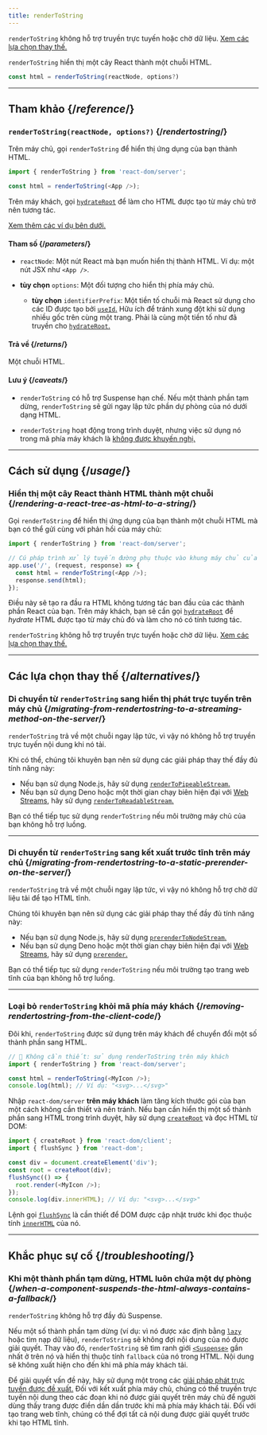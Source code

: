 ```yaml
---
title: renderToString
---
```


<Pitfall>

`renderToString` không hỗ trợ truyền trực tuyến hoặc chờ dữ liệu. [Xem các lựa chọn thay thế.](#alternatives)

</Pitfall>

<Intro>

`renderToString` hiển thị một cây React thành một chuỗi HTML.

```js
const html = renderToString(reactNode, options?)
```

</Intro>

<InlineToc />

---

## Tham khảo {/*reference*/}

### `renderToString(reactNode, options?)` {/*rendertostring*/}

Trên máy chủ, gọi `renderToString` để hiển thị ứng dụng của bạn thành HTML.

```js
import { renderToString } from 'react-dom/server';

const html = renderToString(<App />);
```

Trên máy khách, gọi [`hydrateRoot`](/reference/react-dom/client/hydrateRoot) để làm cho HTML được tạo từ máy chủ trở nên tương tác.

[Xem thêm các ví dụ bên dưới.](#usage)

#### Tham số {/*parameters*/}

* `reactNode`: Một nút React mà bạn muốn hiển thị thành HTML. Ví dụ: một nút JSX như `<App />`.

* **tùy chọn** `options`: Một đối tượng cho hiển thị phía máy chủ.
  * **tùy chọn** `identifierPrefix`: Một tiền tố chuỗi mà React sử dụng cho các ID được tạo bởi [`useId`.](/reference/react/useId) Hữu ích để tránh xung đột khi sử dụng nhiều gốc trên cùng một trang. Phải là cùng một tiền tố như đã truyền cho [`hydrateRoot`.](/reference/react-dom/client/hydrateRoot#parameters)

#### Trả về {/*returns*/}

Một chuỗi HTML.

#### Lưu ý {/*caveats*/}

* `renderToString` có hỗ trợ Suspense hạn chế. Nếu một thành phần tạm dừng, `renderToString` sẽ gửi ngay lập tức phần dự phòng của nó dưới dạng HTML.

* `renderToString` hoạt động trong trình duyệt, nhưng việc sử dụng nó trong mã phía máy khách là [không được khuyến nghị.](#removing-rendertostring-from-the-client-code)

---

## Cách sử dụng {/*usage*/}

### Hiển thị một cây React thành HTML thành một chuỗi {/*rendering-a-react-tree-as-html-to-a-string*/}

Gọi `renderToString` để hiển thị ứng dụng của bạn thành một chuỗi HTML mà bạn có thể gửi cùng với phản hồi của máy chủ:

```js {5-6}
import { renderToString } from 'react-dom/server';

// Cú pháp trình xử lý tuyến đường phụ thuộc vào khung máy chủ của bạn
app.use('/', (request, response) => {
  const html = renderToString(<App />);
  response.send(html);
});
```

Điều này sẽ tạo ra đầu ra HTML không tương tác ban đầu của các thành phần React của bạn. Trên máy khách, bạn sẽ cần gọi [`hydrateRoot`](/reference/react-dom/client/hydrateRoot) để *hydrate* HTML được tạo từ máy chủ đó và làm cho nó có tính tương tác.

<Pitfall>

`renderToString` không hỗ trợ truyền trực tuyến hoặc chờ dữ liệu. [Xem các lựa chọn thay thế.](#alternatives)

</Pitfall>

---

## Các lựa chọn thay thế {/*alternatives*/}

### Di chuyển từ `renderToString` sang hiển thị phát trực tuyến trên máy chủ {/*migrating-from-rendertostring-to-a-streaming-method-on-the-server*/}

`renderToString` trả về một chuỗi ngay lập tức, vì vậy nó không hỗ trợ truyền trực tuyến nội dung khi nó tải.

Khi có thể, chúng tôi khuyên bạn nên sử dụng các giải pháp thay thế đầy đủ tính năng này:

* Nếu bạn sử dụng Node.js, hãy sử dụng [`renderToPipeableStream`.](/reference/react-dom/server/renderToPipeableStream)
* Nếu bạn sử dụng Deno hoặc một thời gian chạy biên hiện đại với [Web Streams](https://developer.mozilla.org/en-US/docs/Web/API/Streams_API), hãy sử dụng [`renderToReadableStream`.](/reference/react-dom/server/renderToReadableStream)

Bạn có thể tiếp tục sử dụng `renderToString` nếu môi trường máy chủ của bạn không hỗ trợ luồng.

---

### Di chuyển từ `renderToString` sang kết xuất trước tĩnh trên máy chủ {/*migrating-from-rendertostring-to-a-static-prerender-on-the-server*/}

`renderToString` trả về một chuỗi ngay lập tức, vì vậy nó không hỗ trợ chờ dữ liệu tải để tạo HTML tĩnh.

Chúng tôi khuyên bạn nên sử dụng các giải pháp thay thế đầy đủ tính năng này:

* Nếu bạn sử dụng Node.js, hãy sử dụng [`prerenderToNodeStream`.](/reference/react-dom/static/prerenderToNodeStream)
* Nếu bạn sử dụng Deno hoặc một thời gian chạy biên hiện đại với [Web Streams](https://developer.mozilla.org/en-US/docs/Web/API/Streams_API), hãy sử dụng [`prerender`.](/reference/react-dom/static/prerender)

Bạn có thể tiếp tục sử dụng `renderToString` nếu môi trường tạo trang web tĩnh của bạn không hỗ trợ luồng.

---

### Loại bỏ `renderToString` khỏi mã phía máy khách {/*removing-rendertostring-from-the-client-code*/}

Đôi khi, `renderToString` được sử dụng trên máy khách để chuyển đổi một số thành phần sang HTML.

```js {1-2}
// 🚩 Không cần thiết: sử dụng renderToString trên máy khách
import { renderToString } from 'react-dom/server';

const html = renderToString(<MyIcon />);
console.log(html); // Ví dụ: "<svg>...</svg>"
```

Nhập `react-dom/server` **trên máy khách** làm tăng kích thước gói của bạn một cách không cần thiết và nên tránh. Nếu bạn cần hiển thị một số thành phần sang HTML trong trình duyệt, hãy sử dụng [`createRoot`](/reference/react-dom/client/createRoot) và đọc HTML từ DOM:

```js
import { createRoot } from 'react-dom/client';
import { flushSync } from 'react-dom';

const div = document.createElement('div');
const root = createRoot(div);
flushSync(() => {
  root.render(<MyIcon />);
});
console.log(div.innerHTML); // Ví dụ: "<svg>...</svg>"
```

Lệnh gọi [`flushSync`](/reference/react-dom/flushSync) là cần thiết để DOM được cập nhật trước khi đọc thuộc tính [`innerHTML`](https://developer.mozilla.org/en-US/docs/Web/API/Element/innerHTML) của nó.

---

## Khắc phục sự cố {/*troubleshooting*/}

### Khi một thành phần tạm dừng, HTML luôn chứa một dự phòng {/*when-a-component-suspends-the-html-always-contains-a-fallback*/}

`renderToString` không hỗ trợ đầy đủ Suspense.

Nếu một số thành phần tạm dừng (ví dụ: vì nó được xác định bằng [`lazy`](/reference/react/lazy) hoặc tìm nạp dữ liệu), `renderToString` sẽ không đợi nội dung của nó được giải quyết. Thay vào đó, `renderToString` sẽ tìm ranh giới [`<Suspense>`](/reference/react/Suspense) gần nhất ở trên nó và hiển thị thuộc tính `fallback` của nó trong HTML. Nội dung sẽ không xuất hiện cho đến khi mã phía máy khách tải.

Để giải quyết vấn đề này, hãy sử dụng một trong các [giải pháp phát trực tuyến được đề xuất.](#alternatives) Đối với kết xuất phía máy chủ, chúng có thể truyền trực tuyến nội dung theo các đoạn khi nó được giải quyết trên máy chủ để người dùng thấy trang được điền dần dần trước khi mã phía máy khách tải. Đối với tạo trang web tĩnh, chúng có thể đợi tất cả nội dung được giải quyết trước khi tạo HTML tĩnh.
